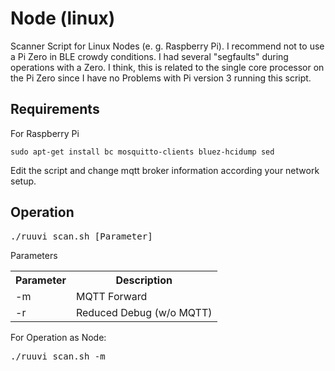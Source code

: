 # Node (linux)
Scanner Script for Linux Nodes (e. g. Raspberry Pi).
I recommend not to use a Pi Zero in BLE crowdy conditions. I had several "segfaults" during operations with a Zero. I think, this is related to the single core processor on the Pi Zero since I have no Problems with Pi  version 3 running this script.

## Requirements
For Raspberry Pi
<pre><code>sudo apt-get install bc mosquitto-clients bluez-hcidump sed</code></pre>
Edit the script and change mqtt broker information according your network setup.

## Operation
<pre>./ruuvi_scan.sh [Parameter]<code>
</code></pre>
Parameters
<table class="tg">
  <tr>
    <th class="tg-0pky">Parameter</th>
    <th class="tg-0pky">Description</th>
  </tr>
  <tr>
    <td class="tg-0pky">-m</td>
    <td class="tg-0pky">MQTT Forward</td>
  </tr>
  <tr>
    <td class="tg-0pky">-r</td>
    <td class="tg-0pky">Reduced Debug (w/o MQTT)</td>
  </tr>
</table>
For Operation as Node:
<pre>./ruuvi_scan.sh -m<code>
</code></pre>
